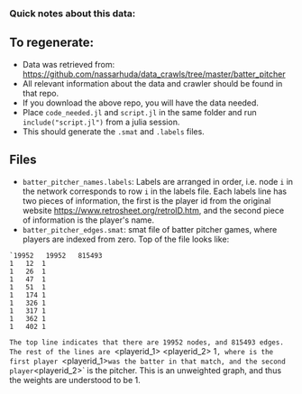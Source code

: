 ### Quick notes about this data:
## To regenerate:
- Data was retrieved from: https://github.com/nassarhuda/data_crawls/tree/master/batter_pitcher
- All relevant information about the data and crawler should be found in that repo.
- If you download the above repo, you will have the data needed.
- Place `code_needed.jl` and `script.jl` in the same folder and run `include("script.jl")` from a julia session.
- This should generate the `.smat` and `.labels` files.

## Files
- `batter_pitcher_names.labels`: Labels are arranged in order, i.e. node `i` in the network corresponds to row `i` in the labels file. Each labels line has two pieces of information, the first is the player id from the original website https://www.retrosheet.org/retroID.htm, and the second piece of information is the player's name.
- `batter_pitcher_edges.smat`: smat file of batter pitcher games, where players are indexed from zero. 
Top of the file looks like:
```
`19952   19952   815493 
1	12	1
1	26	1
1	47	1
1	51	1
1	174	1
1	326	1
1	317	1
1	362	1
1	402	1

```
`The top line indicates that there are 19952 nodes, and 815493 edges. The rest of the lines are `<playerid_1> <playerid_2> 1`, where is the first player `<playerid_1>` was the batter in that match, and the second player `<playerid_2>` is the pitcher. This is an unweighted graph, and thus the weights are understood to be 1.